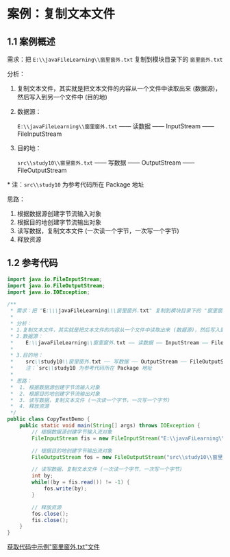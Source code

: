 # 案例：复制文本文件

## 1.1 案例概述

需求：把 `E:\\javaFileLearning\\窗里窗外.txt` 复制到模块目录下的 `窗里窗外.txt`

分析：

1. 复制文本文件，其实就是把文本文件的内容从一个文件中读取出来 (数据源)，然后写入到另一个文件中 (目的地)

2. 数据源：

   `E:\\javaFileLearning\\窗里窗外.txt` —— 读数据 —— InputStream —— FileInputStream

3. 目的地：

   `src\\study10\\窗里窗外.txt` —— 写数据 —— OutputStream —— FileOutputStream

\* 注：`src\\study10` 为参考代码所在 Package 地址

思路：

1. 根据数据源创建字节流输入对象
2. 根据目的地创建字节流输出对象
3. 读写数据，复制文本文件 (一次读一个字节，一次写一个字节)
4. 释放资源

## 1.2 参考代码

```java
import java.io.FileInputStream;
import java.io.FileOutputStream;
import java.io.IOException;

/**
 * 需求：把 "E:\\\javaFileLearning\\\窗里窗外.txt" 复制到模块目录下的 "窗里窗外.txt"
 *
 * 分析：
 * 1.复制文本文件，其实就是把文本文件的内容从一个文件中读取出来 (数据源)，然后写入到另一个文件中 (目的地)
 * 2.数据源：
 *    E:\\javaFileLearning\\窗里窗外.txt —— 读数据 —— InputStream —— FileInputStream
 *
 * 3.目的地：
 *    src\\study10\\窗里窗外.txt —— 写数据 —— OutputStream —— FileOutputStream
 *    注：`src\\study10 为参考代码所在 Package 地址
 *
 * 思路：
 *  1. 根据数据源创建字节流输入对象
 *  2. 根据目的地创建字节流输出对象
 *  3. 读写数据，复制文本文件 (一次读一个字节，一次写一个字节)
 *  4. 释放资源
 */
public class CopyTextDemo {
    public static void main(String[] args) throws IOException {
        // 根据数据源创建字节输入流对象
        FileInputStream fis = new FileInputStream("E:\\javaFiLearning\\窗里窗外.txt");

        // 根据目的地创建字节输出流对象
        FileOutputStream fos = new FileOutputStream("src\\study10\\窗里窗外.txt");

        // 读写数据，复制文本文件 (一次读一个字节，一次写一个字节)
        int by;
        while((by = fis.read()) != -1) {
            fos.write(by);
        }

        // 释放资源
        fos.close();
        fis.close();
    }
}
```

[获取代码中示例"窗里窗外.txt"文件](https://research-campus-1256316910.cos.ap-chongqing.myqcloud.com/%E7%AA%97%E9%87%8C%E7%AA%97%E5%A4%96.txt)

